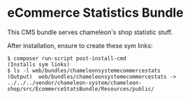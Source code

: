 eCommerce Statistics Bundle
==========================

This CMS bundle serves chameleon's shop statistic stuff.

After installation, ensure to create these sym links:

    $ composer run-script post-install-cmd
    (Installs sym links)
    $ ls -l web/bundles/chameleonsystemecommercestats
    (Output)  web/bundles/chameleonsystemecommercestats -> ../../../vendor/chameleon-system/chameleon-shop/src/EcommerceStatsBundle/Resources/public/

